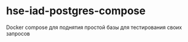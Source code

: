 # hse-iad-postgres-compose
Docker compose для поднятия простой базы для тестирования своих запросов
